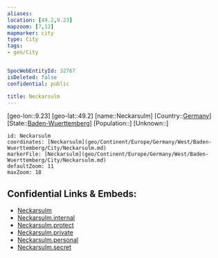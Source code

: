 ```yaml
---
aliases: 
location: [49.2,9.23]
mapzoom: [7,12] 
mapmarker: city 
type: City
tags:
- geo/City


SpocWebEntityId: 32767
isDeleted: false
confidential: public

title: Neckarsulm
---
```

[geo-lon::9.23]
[geo-lat::49.2]
[name::Neckarsulm]
[Country::[Germany](geo/Continent/Europe/Germany.md)]
[State::[Baden-Wuerttemberg](geo/Continent/Europe/Germany/West/Baden-Wuerttemberg.md)]
[Population::]
[Unknown::]


```leaflet
id: Neckarsulm
coordinates: [Neckarsulm](geo/Continent/Europe/Germany/West/Baden-Wuerttemberg/City/Neckarsulm.md)
markerFile: [Neckarsulm](geo/Continent/Europe/Germany/West/Baden-Wuerttemberg/City/Neckarsulm.md)
defaultZoom: 11 
maxZoom: 18
```


## Confidential Links & Embeds: 
- [Neckarsulm](../../../../../../../../_public/geo/Continent/Europe/Germany/West/Baden-Wuerttemberg/City/Neckarsulm.md) 
- [Neckarsulm.internal](../../../../../../../../_internal/geo/Continent/Europe/Germany/West/Baden-Wuerttemberg/City/Neckarsulm.internal.md) 
- [Neckarsulm.protect](../../../../../../../../_protect/geo/Continent/Europe/Germany/West/Baden-Wuerttemberg/City/Neckarsulm.protect.md) 
- [Neckarsulm.private](../../../../../../../../_private/geo/Continent/Europe/Germany/West/Baden-Wuerttemberg/City/Neckarsulm.private.md) 
- [Neckarsulm.personal](../../../../../../../../_personal/geo/Continent/Europe/Germany/West/Baden-Wuerttemberg/City/Neckarsulm.personal.md) 
- [Neckarsulm.secret](../../../../../../../../_secret/geo/Continent/Europe/Germany/West/Baden-Wuerttemberg/City/Neckarsulm.secret.md) 
